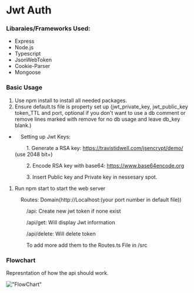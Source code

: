 # Jwt Auth

### Libaraies/Frameworks Used:

- Express
- Node.js
- Typescript
- JsonWebToken
- Cookie-Parser
- Mongoose

### Basic Usage

1. Use npm install to install all needed packages.
2. Ensure default.ts file is property set up (jwt_private_key, jwt_public_key token_TTL and port, optional if you don't want to use a db comment or remove lines marked with remove for no db usage and leave db_key blank.)

- &nbsp;&nbsp;&nbsp;&nbsp;Setting up Jwt Keys:

  &nbsp;&nbsp;&nbsp;&nbsp;&nbsp;&nbsp;&nbsp;&nbsp;1. Generate a RSA key: https://travistidwell.com/jsencrypt/demo/ (use 2048 bit+)

  &nbsp;&nbsp;&nbsp;&nbsp;&nbsp;&nbsp;&nbsp;&nbsp;2. Encode RSA key with base64: https://www.base64encode.org

  &nbsp;&nbsp;&nbsp;&nbsp;&nbsp;&nbsp;&nbsp;&nbsp;3. Insert Public key and Private key in nessesary spot.

1. Run npm start to start the web server

   &nbsp;&nbsp;&nbsp;&nbsp;Routes: Domain(http://Localhost:(your port number in default file))

   &nbsp;&nbsp;&nbsp;&nbsp;&nbsp;&nbsp;&nbsp;&nbsp;/api: Create new jwt token if none exist

   &nbsp;&nbsp;&nbsp;&nbsp;&nbsp;&nbsp;&nbsp;&nbsp;/api/get: Will display Jwt information

   &nbsp;&nbsp;&nbsp;&nbsp;&nbsp;&nbsp;&nbsp;&nbsp;/api/delete: Will delete token

   &nbsp;&nbsp;&nbsp;&nbsp;&nbsp;&nbsp;&nbsp;&nbsp;To add more add them to the Routes.ts File in /src

### Flowchart

Represntation of how the api should work.

!["FlowChart"](Assests/Flowchart.jpeg, "Flowchart")
